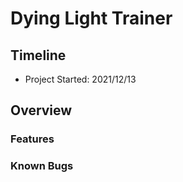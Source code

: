 # Dying Light Trainer
## Timeline
- Project Started: 2021/12/13

## Overview

### Features

### Known Bugs
